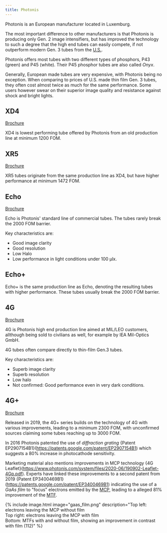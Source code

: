 ```yaml
---
title: Photonis
---
```


Photonis is an European manufacturer located in Luxemburg.

The most important difference to other manufacturers is that Photonis is producing only Gen. 2
image intensifiers, but has improved the technology to such a degree that the high end tubes
can easily compete, if not outperform modern Gen. 3 tubes from the [U.S.](/wiki/usa).

Photonis offers most tubes with two different types of phosphors, P43 (green) and P45 (white). Their P45 phosphor tubes are also called *Onyx*.

Generally, European made tubes are very expensive, with Photonis being no exception.
When comparing to prices of U.S. made thin film Gen. 3 tubes, they often cost almost twice as much for the same performance.
Some users however swear on their superior image quality and resistance against shock and bright lights.

## XD4
[Brochure][XD4 Brochure]

XD4 is lowest performing tube offered by Photonis from an old production line at minimum 1200 FOM.

## XR5
[Brochure][XR5 Brochure]

XR5 tubes originate from the same production line as XD4, but have higher performance at minimum 1472 FOM.

## Echo
[Brochure][Echo Brochure]

Echo is Photonis' standard line of commercial tubes. The tubes rarely break the 2000 FOM barrier.

Key characteristics are:

* Good image clarity
* Good resolution
* Low Halo
* Low performance in light conditions under 100 µlx.

## Echo+

Echo+ is the same production line as Echo, denoting the resulting tubes with higher performance.
These tubes usually break the 2000 FOM barrier.

## 4G
[Brochure][4G Brochure]

4G is Photonis high end production line aimed at MIL/LEO customers, allthough being sold to civilians as well, for example by IEA Mil-Optics GmbH.

4G tubes often compare directly to thin-film Gen.3 tubes.

Key characteristics are:
* Superb image clarity
* Superb resolution
* Low halo
* Not confirmed: Good performance even in very dark conditions.

## 4G+
[Brochure][4G+ Brochure]

Released in 2019, the 4G+ series builds on the technology of 4G with various improvements,
leading to a minimum 2300 FOM, with unconfirmed sources claiming some tubes reaching up to 3000 FOM.

In 2016 Photonis patented the use of *diffraction grating*
{Patent EP2907154B1}(https://patents.google.com/patent/EP2907154B1)
which suggests a 80% increase in photocathode sensitivity.

Marketing material also mentions improvements in MCP technology
{4G Leaflet}(https://www.photonis.com/system/files/2020-06/190902-Leaflet-4Gp.pdf).
Experts have linked these improvements to a second patent from 2019
{Patent EP3400469B1}(https://patents.google.com/patent/EP3400469B1)
indicating the use of a *GaAs film* to "focus" electrons emitted by the [MCP](/wiki/mcp),
leading to a alleged 81% improvement of the [MTF](/wiki/measurements#modulation-transfer-function-mtf).

{% include image.html image="gaas_film.png" description="Top left: electrons leaving the MCP without film<br/>Top right: electrons leaving the MCP with film<br/>Bottom: MTFs with and without film, showing an improvement in contrast with film (112)" %}

[XD4 Brochure]: https://www.photonis.com/system/files/2020-06/200611-Leaflet-XD4.pdf
[XR5 Brochure]: https://www.photonis.com/system/files/2020-11/201120c-Leafet-XR5.pdf
[Echo Brochure]: https://www.photonis.com/system/files/2019-04/Photonis_Brochure_ECHO_NV.pdf
[4G Brochure]: https://www.photonis.com/system/files/2020-06/190715-Leaflet-4G.pdf
[4G+ Brochure]: https://www.photonis.com/system/files/2020-06/190902-Leaflet-4Gp.pdf
